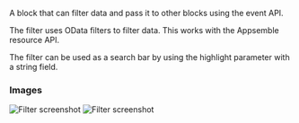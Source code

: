 A block that can filter data and pass it to other blocks using the event API.

The filter uses OData filters to filter data. This works with the Appsemble resource API.

The filter can be used as a search bar by using the highlight parameter with a string field.

### Images

![Filter screenshot](https://gitlab.com/appsemble/appsemble/-/raw/0.23.6/config/assets/filter.png)
![Filter screenshot](https://gitlab.com/appsemble/appsemble/-/raw/0.23.6/config/assets/filter-search-bar.png)
